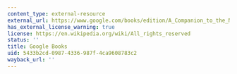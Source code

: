 ```yaml
---
content_type: external-resource
external_url: https://www.google.com/books/edition/A_Companion_to_the_Neronian_Age/8OgVKbssrT0C?hl=en&gbpv=1
has_external_license_warning: true
license: https://en.wikipedia.org/wiki/All_rights_reserved
status: ''
title: Google Books
uid: 5433b2cd-0987-4336-987f-4ca9608783c2
wayback_url: ''
---
```

